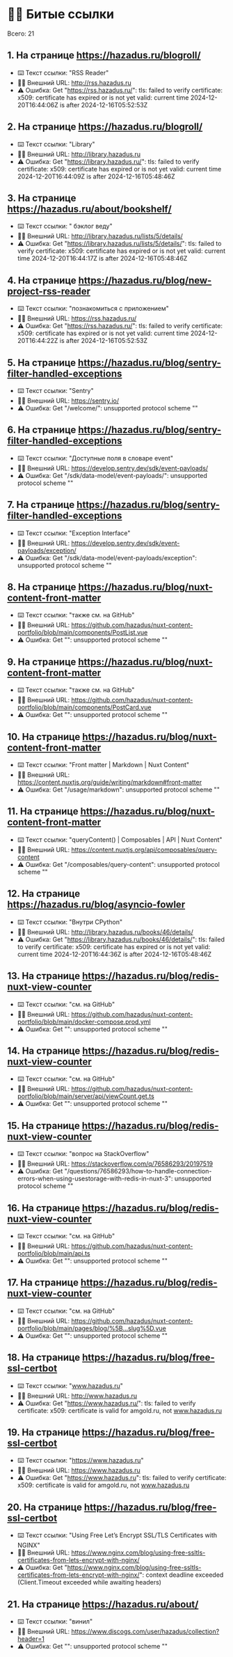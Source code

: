 # ⛓️‍💥 Битые ссылки

Всего: 21

## 1. На странице https://hazadus.ru/blogroll/

- ⌨️ Текст ссылки: "RSS Reader"
- ⛓️‍💥 Внешний URL: http://rss.hazadus.ru
- ⚠️ Ошибка: Get "https://rss.hazadus.ru/": tls: failed to verify certificate: x509: certificate has expired or is not yet valid: current time 2024-12-20T16:44:06Z is after 2024-12-16T05:52:53Z

## 2. На странице https://hazadus.ru/blogroll/

- ⌨️ Текст ссылки: "Library"
- ⛓️‍💥 Внешний URL: http://library.hazadus.ru
- ⚠️ Ошибка: Get "https://library.hazadus.ru/": tls: failed to verify certificate: x509: certificate has expired or is not yet valid: current time 2024-12-20T16:44:09Z is after 2024-12-16T05:48:46Z

## 3. На странице https://hazadus.ru/about/bookshelf/

- ⌨️ Текст ссылки: " бэклог веду"
- ⛓️‍💥 Внешний URL: http://library.hazadus.ru/lists/5/details/
- ⚠️ Ошибка: Get "https://library.hazadus.ru/lists/5/details/": tls: failed to verify certificate: x509: certificate has expired or is not yet valid: current time 2024-12-20T16:44:17Z is after 2024-12-16T05:48:46Z

## 4. На странице https://hazadus.ru/blog/new-project-rss-reader

- ⌨️ Текст ссылки: "познакомиться с приложением"
- ⛓️‍💥 Внешний URL: https://rss.hazadus.ru/
- ⚠️ Ошибка: Get "https://rss.hazadus.ru/": tls: failed to verify certificate: x509: certificate has expired or is not yet valid: current time 2024-12-20T16:44:22Z is after 2024-12-16T05:52:53Z

## 5. На странице https://hazadus.ru/blog/sentry-filter-handled-exceptions

- ⌨️ Текст ссылки: "Sentry"
- ⛓️‍💥 Внешний URL: https://sentry.io/
- ⚠️ Ошибка: Get "/welcome/": unsupported protocol scheme ""

## 6. На странице https://hazadus.ru/blog/sentry-filter-handled-exceptions

- ⌨️ Текст ссылки: "Доступные поля в словаре event"
- ⛓️‍💥 Внешний URL: https://develop.sentry.dev/sdk/event-payloads/
- ⚠️ Ошибка: Get "/sdk/data-model/event-payloads/": unsupported protocol scheme ""

## 7. На странице https://hazadus.ru/blog/sentry-filter-handled-exceptions

- ⌨️ Текст ссылки: "Exception Interface"
- ⛓️‍💥 Внешний URL: https://develop.sentry.dev/sdk/event-payloads/exception/
- ⚠️ Ошибка: Get "/sdk/data-model/event-payloads/exception": unsupported protocol scheme ""

## 8. На странице https://hazadus.ru/blog/nuxt-content-front-matter

- ⌨️ Текст ссылки: "также см. на GitHub"
- ⛓️‍💥 Внешний URL: https://github.com/hazadus/nuxt-content-portfolio/blob/main/components/PostList.vue
- ⚠️ Ошибка: Get "": unsupported protocol scheme ""

## 9. На странице https://hazadus.ru/blog/nuxt-content-front-matter

- ⌨️ Текст ссылки: "также см. на GitHub"
- ⛓️‍💥 Внешний URL: https://github.com/hazadus/nuxt-content-portfolio/blob/main/components/PostCard.vue
- ⚠️ Ошибка: Get "": unsupported protocol scheme ""

## 10. На странице https://hazadus.ru/blog/nuxt-content-front-matter

- ⌨️ Текст ссылки: "Front matter | Markdown | Nuxt Content"
- ⛓️‍💥 Внешний URL: https://content.nuxtjs.org/guide/writing/markdown#front-matter
- ⚠️ Ошибка: Get "/usage/markdown": unsupported protocol scheme ""

## 11. На странице https://hazadus.ru/blog/nuxt-content-front-matter

- ⌨️ Текст ссылки: "queryContent() | Composables | API | Nuxt Content"
- ⛓️‍💥 Внешний URL: https://content.nuxtjs.org/api/composables/query-content
- ⚠️ Ошибка: Get "/composables/query-content": unsupported protocol scheme ""

## 12. На странице https://hazadus.ru/blog/asyncio-fowler

- ⌨️ Текст ссылки: "Внутри CPython"
- ⛓️‍💥 Внешний URL: http://library.hazadus.ru/books/46/details/
- ⚠️ Ошибка: Get "https://library.hazadus.ru/books/46/details/": tls: failed to verify certificate: x509: certificate has expired or is not yet valid: current time 2024-12-20T16:44:36Z is after 2024-12-16T05:48:46Z

## 13. На странице https://hazadus.ru/blog/redis-nuxt-view-counter

- ⌨️ Текст ссылки: "см. на GitHub"
- ⛓️‍💥 Внешний URL: https://github.com/hazadus/nuxt-content-portfolio/blob/main/docker-compose.prod.yml
- ⚠️ Ошибка: Get "": unsupported protocol scheme ""

## 14. На странице https://hazadus.ru/blog/redis-nuxt-view-counter

- ⌨️ Текст ссылки: "см. на GitHub"
- ⛓️‍💥 Внешний URL: https://github.com/hazadus/nuxt-content-portfolio/blob/main/server/api/viewCount.get.ts
- ⚠️ Ошибка: Get "": unsupported protocol scheme ""

## 15. На странице https://hazadus.ru/blog/redis-nuxt-view-counter

- ⌨️ Текст ссылки: "вопрос на StackOverflow"
- ⛓️‍💥 Внешний URL: https://stackoverflow.com/q/76586293/20197519
- ⚠️ Ошибка: Get "/questions/76586293/how-to-handle-connection-errors-when-using-usestorage-with-redis-in-nuxt-3": unsupported protocol scheme ""

## 16. На странице https://hazadus.ru/blog/redis-nuxt-view-counter

- ⌨️ Текст ссылки: "см. на GitHub"
- ⛓️‍💥 Внешний URL: https://github.com/hazadus/nuxt-content-portfolio/blob/main/api.ts
- ⚠️ Ошибка: Get "": unsupported protocol scheme ""

## 17. На странице https://hazadus.ru/blog/redis-nuxt-view-counter

- ⌨️ Текст ссылки: "см. на GitHub"
- ⛓️‍💥 Внешний URL: https://github.com/hazadus/nuxt-content-portfolio/blob/main/pages/blog/%5B...slug%5D.vue
- ⚠️ Ошибка: Get "": unsupported protocol scheme ""

## 18. На странице https://hazadus.ru/blog/free-ssl-certbot

- ⌨️ Текст ссылки: "www.hazadus.ru"
- ⛓️‍💥 Внешний URL: http://www.hazadus.ru
- ⚠️ Ошибка: Get "https://www.hazadus.ru/": tls: failed to verify certificate: x509: certificate is valid for amgold.ru, not www.hazadus.ru

## 19. На странице https://hazadus.ru/blog/free-ssl-certbot

- ⌨️ Текст ссылки: "https://www.hazadus.ru"
- ⛓️‍💥 Внешний URL: https://www.hazadus.ru
- ⚠️ Ошибка: Get "https://www.hazadus.ru": tls: failed to verify certificate: x509: certificate is valid for amgold.ru, not www.hazadus.ru

## 20. На странице https://hazadus.ru/blog/free-ssl-certbot

- ⌨️ Текст ссылки: "Using Free Let’s Encrypt SSL/TLS Certificates with NGINX"
- ⛓️‍💥 Внешний URL: https://www.nginx.com/blog/using-free-ssltls-certificates-from-lets-encrypt-with-nginx/
- ⚠️ Ошибка: Get "https://www.nginx.com/blog/using-free-ssltls-certificates-from-lets-encrypt-with-nginx/": context deadline exceeded (Client.Timeout exceeded while awaiting headers)

## 21. На странице https://hazadus.ru/about/

- ⌨️ Текст ссылки: "винил"
- ⛓️‍💥 Внешний URL: https://www.discogs.com/user/hazadus/collection?header=1
- ⚠️ Ошибка: Get "": unsupported protocol scheme ""
